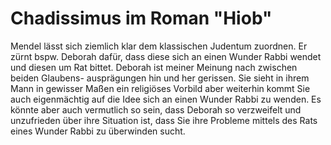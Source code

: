 # Chadissimus im Roman "Hiob"

Mendel lässt sich ziemlich klar dem klassischen Judentum zuordnen.
Er zürnt bspw. Deborah dafür, dass diese sich an einen Wunder Rabbi
wendet und diesen um Rat bittet.
Deborah ist meiner Meinung nach zwischen beiden Glaubens-
ausprägungen hin und her gerissen. Sie sieht in ihrem Mann in
gewisser Maßen ein religiöses Vorbild aber weiterhin kommt Sie
auch eigenmächtig auf die Idee sich an einen Wunder Rabbi zu wenden.
Es könnte aber auch vermutlich so sein, dass Deborah so verzweifelt
und unzufrieden über ihre Situation ist, dass Sie ihre
Probleme mittels des Rats eines Wunder Rabbi zu überwinden sucht.
